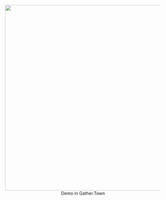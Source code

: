 <p align="center">
  <img src="https://i.imgur.com/7BqzwCO.gif" width="600" >
  <br/>
  Demo in Gather.Town
</p>
